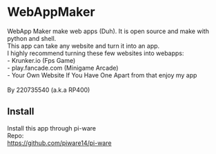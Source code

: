 # WebAppMaker
WebApp Maker make web apps (Duh). It is open source and make with python and shell.</br> This app can take any website and turn it into an app.</br> I highly recommend turning these few websites into webapps:</br> - Krunker.io (Fps Game)</br> - play.fancade.com (Minigame Arcade)</br> - Your Own Website If You Have One Apart from that enjoy my app</br></br>  By 220735540 (a.k.a RP400)
## Install
Install this app through pi-ware</br>
Repo:</br>
https://github.com/piware14/pi-ware
